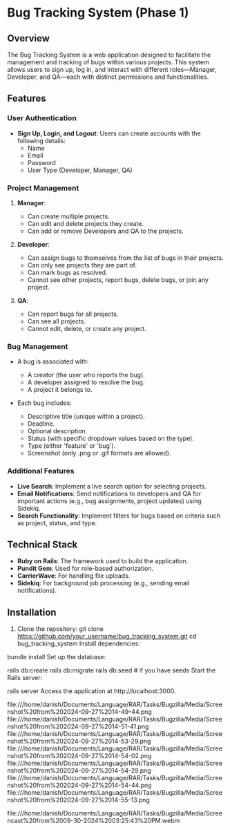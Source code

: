 # Bug Tracking System (Phase 1)

## Overview

The Bug Tracking System is a web application designed to facilitate the management and tracking of bugs within various projects. This system allows users to sign up, log in, and interact with different roles—Manager, Developer, and QA—each with distinct permissions and functionalities.

## Features

### User Authentication

- **Sign Up, Login, and Logout**: Users can create accounts with the following details:
  - Name
  - Email
  - Password
  - User Type (Developer, Manager, QA)

### Project Management

1. **Manager**:
   - Can create multiple projects.
   - Can edit and delete projects they create.
   - Can add or remove Developers and QA to the projects.

2. **Developer**:
   - Can assign bugs to themselves from the list of bugs in their projects.
   - Can only see projects they are part of.
   - Can mark bugs as resolved.
   - Cannot see other projects, report bugs, delete bugs, or join any project.

3. **QA**:
   - Can report bugs for all projects.
   - Can see all projects.
   - Cannot edit, delete, or create any project.

### Bug Management

- A bug is associated with:
  - A creator (the user who reports the bug).
  - A developer assigned to resolve the bug.
  - A project it belongs to.
  
- Each bug includes:
  - Descriptive title (unique within a project).
  - Deadline.
  - Optional description.
  - Status (with specific dropdown values based on the type).
  - Type (either 'feature' or 'bug').
  - Screenshot (only .png or .gif formats are allowed).

### Additional Features

- **Live Search**: Implement a live search option for selecting projects.
- **Email Notifications**: Send notifications to developers and QA for important actions (e.g., bug assignments, project updates) using Sidekiq.
- **Search Functionality**: Implement filters for bugs based on criteria such as project, status, and type.

## Technical Stack

- **Ruby on Rails**: The framework used to build the application.
- **Pundit Gem**: Used for role-based authorization.
- **CarrierWave**: For handling file uploads.
- **Sidekiq**: For background job processing (e.g., sending email notifications).

## Installation

1. Clone the repository:
   git clone https://github.com/your_username/bug_tracking_system.git
   cd bug_tracking_system
Install dependencies:

bundle install
Set up the database:

rails db:create
rails db:migrate
rails db:seed # if you have seeds
Start the Rails server:

rails server
Access the application at http://localhost:3000.

file:///home/danish/Documents/Language/RAR/Tasks/Bugzilla/Media/Screenshot%20from%202024-09-27%2014-49-44.png
file:///home/danish/Documents/Language/RAR/Tasks/Bugzilla/Media/Screenshot%20from%202024-09-27%2014-51-41.png
file:///home/danish/Documents/Language/RAR/Tasks/Bugzilla/Media/Screenshot%20from%202024-09-27%2014-53-29.png
file:///home/danish/Documents/Language/RAR/Tasks/Bugzilla/Media/Screenshot%20from%202024-09-27%2014-54-02.png
file:///home/danish/Documents/Language/RAR/Tasks/Bugzilla/Media/Screenshot%20from%202024-09-27%2014-54-29.png
file:///home/danish/Documents/Language/RAR/Tasks/Bugzilla/Media/Screenshot%20from%202024-09-27%2014-54-44.png
file:///home/danish/Documents/Language/RAR/Tasks/Bugzilla/Media/Screenshot%20from%202024-09-27%2014-55-13.png

file:///home/danish/Documents/Language/RAR/Tasks/Bugzilla/Media/Screencast%20from%2009-30-2024%2003:25:43%20PM.webm


